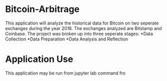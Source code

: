 # Bitcoin-Arbitrage

This application will analyze the historical data for Bitcoin on two seperate exchanges during the year 2018.  The exchanges analyzed are Bitstamp and Coinbase.  The project was broken up into three seperate stages: *Data Collection  *Data Preparation  *Data Analysis and Reflection

# Application Use

This application may be run from jupyter lab command fro